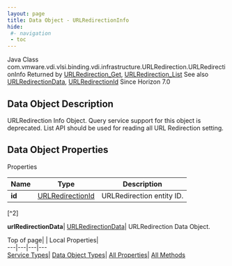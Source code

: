 ```yaml
---
layout: page
title: Data Object - URLRedirectionInfo
hide:
 #- navigation
 - toc
---
```






Java Class
    com.vmware.vdi.vlsi.binding.vdi.infrastructure.URLRedirection.URLRedirectionInfo
Returned by
     [URLRedirection_Get](vdi.infrastructure.URLRedirection.md#get), [URLRedirection_List](vdi.infrastructure.URLRedirection.md#list)
See also
     [URLRedirectionData](vdi.infrastructure.URLRedirection.URLRedirectionData.md), [URLRedirectionId](vdi.entity.URLRedirectionId.md)
Since 
    Horizon 7.0

## Data Object Description 

URLRedirection Info Object. Query service support for this object is deprecated. List API should be used for reading all URL Redirection setting. 

## Data Object Properties

Properties

Name |  Type |  Description   
---|---|---  
**id**| [URLRedirectionId](vdi.entity.URLRedirectionId.md)|  URLRedirection entity ID.   


[^2]

  
**urlRedirectionData**| [URLRedirectionData](vdi.infrastructure.URLRedirection.URLRedirectionData.md)|  URLRedirection Data Object.   
  
  
  
Top of page| | Local Properties|   
---|---|---|---  
[Service Types](index-mo_types.md)| [Data Object Types](index-do_types.md)| [All Properties](index-properties.md)| [All Methods](index-methods.md)  
  
  

